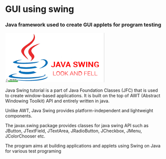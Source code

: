 # GUI using swing
### Java framework used to create GUI applets for program testing

![Java Swing](javaswing.png)


Java Swing tutorial is a part of Java Foundation Classes (JFC) that is used to create window-based applications. It is built on the top of AWT (Abstract Windowing Toolkit) API and entirely written in java.

Unlike AWT, Java Swing provides platform-independent and lightweight components.

The javax.swing package provides classes for java swing API such as JButton, JTextField, JTextArea, JRadioButton, JCheckbox, JMenu, JColorChooser etc.

The program aims at building applications and applets using Swing on Java for various test programing



